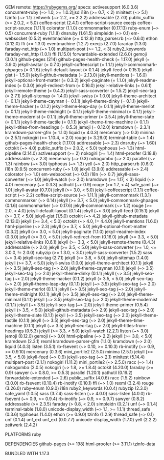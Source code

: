 GEM
  remote: https://rubygems.org/
  specs:
    activesupport (6.0.3.6)
      concurrent-ruby (~> 1.0, >= 1.0.2)jsd
      i18n (>= 0.7, < 2)
      minitest (~> 5.1)
      tzinfo (~> 1.1)
      zeitwerk (~> 2.2, >= 2.2.2)
    addressable (2.7.0)
      public_suffix (>= 2.0.2, < 5.0)
    coffee-script (2.4.1)
      coffee-script-source
      execjs
    coffee-script-source (1.11.1)
    colorator (1.1.0)
    commonmarker (0.17.13)
      ruby-enum (~> 0.5)
    concurrent-ruby (1.1.8)
    dnsruby (1.61.5)
      simpleidn (~> 0.1)
    em-websocket (0.5.2)
      eventmachine (>= 0.12.9)
      http_parser.rb (~> 0.6.0)
    ethon (0.12.0)
      ffi (>= 1.3.0)
    eventmachine (1.2.7)
    execjs (2.7.0)
    faraday (1.3.0)
      faraday-net_http (~> 1.0)
      multipart-post (>= 1.2, < 3)
      ruby2_keywords
    faraday-net_http (1.0.1)
    ffi (1.15.0)
    forwardable-extended (2.6.0)
    gemoji (3.0.1)
    github-pages (214)
      github-pages-health-check (= 1.17.0)
      jekyll (= 3.9.0)
      jekyll-avatar (= 0.7.0)
      jekyll-coffeescript (= 1.1.1)
      jekyll-commonmark-ghpages (= 0.1.6)
      jekyll-default-layout (= 0.1.4)
      jekyll-feed (= 0.15.1)
      jekyll-gist (= 1.5.0)
      jekyll-github-metadata (= 2.13.0)
      jekyll-mentions (= 1.6.0)
      jekyll-optional-front-matter (= 0.3.2)
      jekyll-paginate (= 1.1.0)
      jekyll-readme-index (= 0.3.0)
      jekyll-redirect-from (= 0.16.0)
      jekyll-relative-links (= 0.6.1)
      jekyll-remote-theme (= 0.4.3)
      jekyll-sass-converter (= 1.5.2)
      jekyll-seo-tag (= 2.7.1)
      jekyll-sitemap (= 1.4.0)
      jekyll-swiss (= 1.0.0)
      jekyll-theme-architect (= 0.1.1)
      jekyll-theme-cayman (= 0.1.1)
      jekyll-theme-dinky (= 0.1.1)
      jekyll-theme-hacker (= 0.1.2)
      jekyll-theme-leap-day (= 0.1.1)
      jekyll-theme-merlot (= 0.1.1)
      jekyll-theme-midnight (= 0.1.1)
      jekyll-theme-minimal (= 0.1.1)
      jekyll-theme-modernist (= 0.1.1)
      jekyll-theme-primer (= 0.5.4)
      jekyll-theme-slate (= 0.1.1)
      jekyll-theme-tactile (= 0.1.1)
      jekyll-theme-time-machine (= 0.1.1)
      jekyll-titles-from-headings (= 0.5.3)
      jemoji (= 0.12.0)
      kramdown (= 2.3.1)
      kramdown-parser-gfm (= 1.1.0)
      liquid (= 4.0.3)
      mercenary (~> 0.3)
      minima (= 2.5.1)
      nokogiri (>= 1.10.4, < 2.0)
      rouge (= 3.26.0)
      terminal-table (~> 1.4)
    github-pages-health-check (1.17.0)
      addressable (~> 2.3)
      dnsruby (~> 1.60)
      octokit (~> 4.0)
      public_suffix (>= 2.0.2, < 5.0)
      typhoeus (~> 1.3)
    html-pipeline (2.14.0)
      activesupport (>= 2)
      nokogiri (>= 1.4)
    html-proofer (3.18.8)
      addressable (~> 2.3)
      mercenary (~> 0.3)
      nokogumbo (~> 2.0)
      parallel (~> 1.3)
      rainbow (~> 3.0)
      typhoeus (~> 1.3)
      yell (~> 2.0)
    http_parser.rb (0.6.0)
    i18n (0.9.5)
      concurrent-ruby (~> 1.0)
    jekyll (3.9.0)
      addressable (~> 2.4)
      colorator (~> 1.0)
      em-websocket (~> 0.5)
      i18n (~> 0.7)
      jekyll-sass-converter (~> 1.0)
      jekyll-watch (~> 2.0)
      kramdown (>= 1.17, < 3)
      liquid (~> 4.0)
      mercenary (~> 0.3.3)
      pathutil (~> 0.9)
      rouge (>= 1.7, < 4)
      safe_yaml (~> 1.0)
    jekyll-avatar (0.7.0)
      jekyll (>= 3.0, < 5.0)
    jekyll-coffeescript (1.1.1)
      coffee-script (~> 2.2)
      coffee-script-source (~> 1.11.1)
    jekyll-commonmark (1.3.1)
      commonmarker (~> 0.14)
      jekyll (>= 3.7, < 5.0)
    jekyll-commonmark-ghpages (0.1.6)
      commonmarker (~> 0.17.6)
      jekyll-commonmark (~> 1.2)
      rouge (>= 2.0, < 4.0)
    jekyll-default-layout (0.1.4)
      jekyll (~> 3.0)
    jekyll-feed (0.15.1)
      jekyll (>= 3.7, < 5.0)
    jekyll-gist (1.5.0)
      octokit (~> 4.2)
    jekyll-github-metadata (2.13.0)
      jekyll (>= 3.4, < 5.0)
      octokit (~> 4.0, != 4.4.0)
    jekyll-mentions (1.6.0)
      html-pipeline (~> 2.3)
      jekyll (>= 3.7, < 5.0)
    jekyll-optional-front-matter (0.3.2)
      jekyll (>= 3.0, < 5.0)
    jekyll-paginate (1.1.0)
    jekyll-readme-index (0.3.0)
      jekyll (>= 3.0, < 5.0)
    jekyll-redirect-from (0.16.0)
      jekyll (>= 3.3, < 5.0)
    jekyll-relative-links (0.6.1)
      jekyll (>= 3.3, < 5.0)
    jekyll-remote-theme (0.4.3)
      addressable (~> 2.0)
      jekyll (>= 3.5, < 5.0)
      jekyll-sass-converter (>= 1.0, <= 3.0.0, != 2.0.0)
      rubyzip (>= 1.3.0, < 3.0)
    jekyll-sass-converter (1.5.2)
      sass (~> 3.4)
    jekyll-seo-tag (2.7.1)
      jekyll (>= 3.8, < 5.0)
    jekyll-sitemap (1.4.0)
      jekyll (>= 3.7, < 5.0)
    jekyll-swiss (1.0.0)
    jekyll-theme-architect (0.1.1)
      jekyll (~> 3.5)
      jekyll-seo-tag (~> 2.0)
    jekyll-theme-cayman (0.1.1)
      jekyll (~> 3.5)
      jekyll-seo-tag (~> 2.0)
    jekyll-theme-dinky (0.1.1)
      jekyll (~> 3.5)
      jekyll-seo-tag (~> 2.0)
    jekyll-theme-hacker (0.1.2)
      jekyll (> 3.5, < 5.0)
      jekyll-seo-tag (~> 2.0)
    jekyll-theme-leap-day (0.1.1)
      jekyll (~> 3.5)
      jekyll-seo-tag (~> 2.0)
    jekyll-theme-merlot (0.1.1)
      jekyll (~> 3.5)
      jekyll-seo-tag (~> 2.0)
    jekyll-theme-midnight (0.1.1)
      jekyll (~> 3.5)
      jekyll-seo-tag (~> 2.0)
    jekyll-theme-minimal (0.1.1)
      jekyll (~> 3.5)
      jekyll-seo-tag (~> 2.0)
    jekyll-theme-modernist (0.1.1)
      jekyll (~> 3.5)
      jekyll-seo-tag (~> 2.0)
    jekyll-theme-primer (0.5.4)
      jekyll (> 3.5, < 5.0)
      jekyll-github-metadata (~> 2.9)
      jekyll-seo-tag (~> 2.0)
    jekyll-theme-slate (0.1.1)
      jekyll (~> 3.5)
      jekyll-seo-tag (~> 2.0)
    jekyll-theme-tactile (0.1.1)
      jekyll (~> 3.5)
      jekyll-seo-tag (~> 2.0)
    jekyll-theme-time-machine (0.1.1)
      jekyll (~> 3.5)
      jekyll-seo-tag (~> 2.0)
    jekyll-titles-from-headings (0.5.3)
      jekyll (>= 3.3, < 5.0)
    jekyll-watch (2.2.1)
      listen (~> 3.0)
    jemoji (0.12.0)
      gemoji (~> 3.0)
      html-pipeline (~> 2.2)
      jekyll (>= 3.0, < 5.0)
    kramdown (2.3.1)
      rexml
    kramdown-parser-gfm (1.1.0)
      kramdown (~> 2.0)
    liquid (4.0.3)
    listen (3.5.1)
      rb-fsevent (~> 0.10, >= 0.10.3)
      rb-inotify (~> 0.9, >= 0.9.10)
    mercenary (0.3.6)
    mini_portile2 (2.5.0)
    minima (2.5.1)
      jekyll (>= 3.5, < 5.0)
      jekyll-feed (~> 0.9)
      jekyll-seo-tag (~> 2.1)
    minitest (5.14.4)
    multipart-post (2.1.1)
    nokogiri (1.11.2)
      mini_portile2 (~> 2.5.0)
      racc (~> 1.4)
    nokogumbo (2.0.5)
      nokogiri (~> 1.8, >= 1.8.4)
    octokit (4.20.0)
      faraday (>= 0.9)
      sawyer (~> 0.8.0, >= 0.5.3)
    parallel (1.20.1)
    pathutil (0.16.2)
      forwardable-extended (~> 2.6)
    public_suffix (4.0.6)
    racc (1.5.2)
    rainbow (3.0.0)
    rb-fsevent (0.10.4)
    rb-inotify (0.10.1)
      ffi (~> 1.0)
    rexml (3.2.4)
    rouge (3.26.0)
    ruby-enum (0.9.0)
      i18n
    ruby2_keywords (0.0.4)
    rubyzip (2.3.0)
    safe_yaml (1.0.5)
    sass (3.7.4)
      sass-listen (~> 4.0.0)
    sass-listen (4.0.0)
      rb-fsevent (~> 0.9, >= 0.9.4)
      rb-inotify (~> 0.9, >= 0.9.7)
    sawyer (0.8.2)
      addressable (>= 2.3.5)
      faraday (> 0.8, < 2.0)
    simpleidn (0.2.1)
      unf (~> 0.1.4)
    terminal-table (1.8.0)
      unicode-display_width (~> 1.1, >= 1.1.1)
    thread_safe (0.3.6)
    typhoeus (1.4.0)
      ethon (>= 0.9.0)
    tzinfo (1.2.9)
      thread_safe (~> 0.1)
    unf (0.1.4)
      unf_ext
    unf_ext (0.0.7.7)
    unicode-display_width (1.7.0)
    yell (2.2.2)
    zeitwerk (2.4.2)

PLATFORMS
  ruby

DEPENDENCIES
  github-pages (>= 198)
  html-proofer (>= 3.11.1)
  tzinfo-data

BUNDLED WITH
   1.17.3
